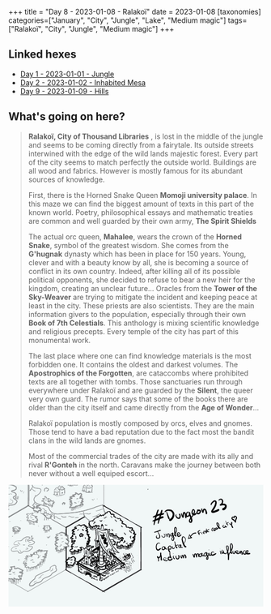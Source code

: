 +++
title = "Day 8 - 2023-01-08 - Ralakoï"
date = 2023-01-08
[taxonomies]
categories=["January", "City", "Jungle", "Lake", "Medium magic"]
tags=["Ralakoï", "City", "Jungle", "Medium magic"]
+++

## Linked hexes
- [Day 1 - 2023-01-01 - Jungle](../day-1)
- [Day 2 - 2023-01-02 - Inhabited Mesa](../day-2)
- [Day 9 - 2023-01-09 - Hills](../day-9)


## What's going on here?
> **Ralakoï, City of Thousand Libraries** , is lost in the middle of the jungle and seems to be coming directly from a fairytale. Its outside streets interwined with the edge of the wild lands majestic forest.
> Every part of the city seems to match perfectly the outside world. Buildings are all wood and fabrics. 
> However is mostly famous for its abundant sources of knowledge.
>
> First, there is the Horned Snake Queen **Momoji university palace**. In this maze we can find the biggest amount of texts in this part of the known world. Poetry, philosophical essays and mathematic treaties are common and well guarded by their own army, **The Spirit Shields**
>
> The actual orc queen, **Mahalee**, wears the crown of the **Horned Snake**, symbol of the greatest wisdom. She comes from the **G'hugnak** dynasty which has been in place for 150 years. Young, clever and with a beauty know by all, she is becoming a source of conflict in its own country. Indeed, after killing all of its possible political opponents, she decided to refuse to bear a new heir for the kingdom, creating an unclear future...
> Oracles from the **Tower of the Sky-Weaver** are trying to mitigate the incident and keeping peace at least in the city. These priests are also scientists. They are the main information givers to the population, especially through their own **Book of 7th Celestials**. This anthology is mixing scientific knowledge and religious precepts. Every temple of the city has part of this monumental work.
>
> The last place where one can find knowledge materials is the most forbidden one. It contains the oldest and darkest volumes. The **Apostrophics of the Forgotten**, are cataccombs where prohibited texts are all together with tombs. Those sanctuaries run through everywhere under Ralakoï and are guarded by the **Silent**, the queer very own guard. The rumor says that some of the books there are older than the city itself and came directly from the **Age of Wonder**...
>
> Ralakoï population is mostly composed by orcs, elves and gnomes. Those tend to have a bad reputation due to the fact most the bandit clans in the wild lands are gnomes. 
>
> Most of the commercial trades of the city are made with its ally and rival **R'Gonteh** in the north. Caravans make the journey between both never without a well equiped escort...

![day8](../day8.jpeg)

